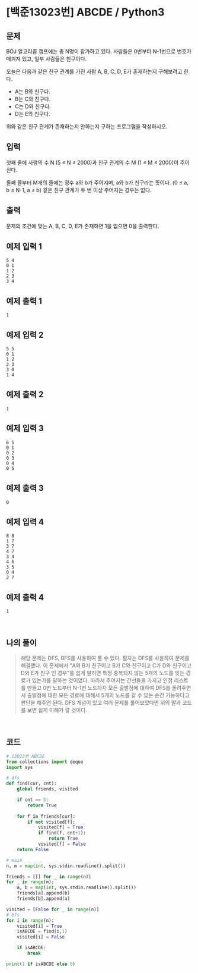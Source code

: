 # [백준13023번] ABCDE / Python3

## 문제

BOJ 알고리즘 캠프에는 총 N명이 참가하고 있다. 사람들은 0번부터 N-1번으로 번호가 매겨져 있고, 일부 사람들은 친구이다.

오늘은 다음과 같은 친구 관계를 가진 사람 A, B, C, D, E가 존재하는지 구해보려고 한다.

- A는 B와 친구다.
- B는 C와 친구다.
- C는 D와 친구다.
- D는 E와 친구다.

위와 같은 친구 관계가 존재하는지 안하는지 구하는 프로그램을 작성하시오.

## 입력

첫째 줄에 사람의 수 N (5 ≤ N ≤ 2000)과 친구 관계의 수 M (1 ≤ M ≤ 2000)이 주어진다.

둘째 줄부터 M개의 줄에는 정수 a와 b가 주어지며, a와 b가 친구라는 뜻이다. (0 ≤ a, b ≤ N-1, a ≠ b) 같은 친구 관계가 두 번 이상 주어지는 경우는 없다.

## 출력

문제의 조건에 맞는 A, B, C, D, E가 존재하면 1을 없으면 0을 출력한다.

## 예제 입력 1 

```
5 4
0 1
1 2
2 3
3 4
```

## 예제 출력 1 

```
1
```

## 예제 입력 2 

```
5 5
0 1
1 2
2 3
3 0
1 4
```

## 예제 출력 2 

```
1
```

## 예제 입력 3 

```
6 5
0 1
0 2
0 3
0 4
0 5
```

## 예제 출력 3 

```
0
```

## 예제 입력 4 

```
8 8
1 7
3 7
4 7
3 4
4 6
3 5
0 4
2 7
```

## 예제 출력 4 

```
1
```

<br>

## 나의 풀이

> 해당 문제는 DFS, BFS를 사용하여 풀 수 있다. 필자는 DFS를 사용하여 문제를 해결했다. 이 문제에서 "A와 B가 친구이고 B가 C와 친구이고 C가 D와 친구이고 D와 E가 친구 인 경우"를 쉽게 말하면 특정 중복되지 않는 5개의 노드를 잇는 경로가 있는가를 말하는 것이었다. 따라서 주어지는 간선들을 가지고 인접 리스트를 만들고 0번 노드부터 N-1번 노드까지 모든 출발점에 대하여 DFS를 돌려주면서 출발점에 대한 모든 경로에 대해서 5개의 노드를 갈 수 있는 순간 가능하다고 판단을 해주면 된다. DFS 개념이 있고 여러 문제를 풀어보았다면 위의 말과 코드를 보면 쉽게 이해가 갈 것이다.

<br>

## 코드

```python
# 13023번 ABCDE
from collections import deque
import sys

# dfs 
def find(cur, cnt):
    global friends, visited

    if cnt == 5:
        return True
    
    for f in friends[cur]:
        if not visited[f]:
            visited[f] = True
            if find(f, cnt+1):
                return True
            visited[f] = False
    return False    

# main
n, m = map(int, sys.stdin.readline().split())

friends = [[] for _ in range(n)]
for _ in range(m):
    a, b = map(int, sys.stdin.readline().split())
    friends[a].append(b)
    friends[b].append(a)

visited = [False for _ in range(n)]
# bfs
for i in range(n):
    visited[i] = True
    isABCDE = find(i,1)
    visited[i] = False

    if isABCDE:
        break

print(1 if isABCDE else 0)
```

